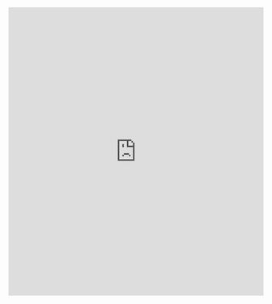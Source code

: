 <p><iframe allowfullscreen width="100%" height="569" class="google-slides-iframe" frameborder="0" scrolling="no" src="https://docs.google.com/presentation/d/e/2PACX-1vT-ox81CV4YL8FumbmaaA3UsLhbVwQyG2jdr5zXH-jPxBpOFONYQ20w5ibf9DkQfbWdCTnS5YUaTeNf/embed?start=false&amp;loop=false&amp;delayms=3000"></iframe></p>